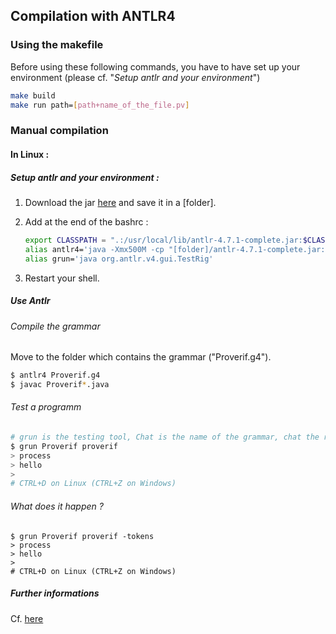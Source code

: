 ## Compilation with ANTLR4

### Using the makefile

Before using these following commands, you have to have set up your environment (please cf. "*Setup antlr and your environment*")

```bash
make build
make run path=[path+name_of_the_file.pv]
```

### Manual compilation

#### In Linux :

##### Setup antlr and your environment : 

1. Download the jar [here](http://www.antlr.org/download/antlr-4.7.1-complete.jar) and save it in a [folder].

2. Add at the end of the bashrc :
	```bash
	export CLASSPATH = ".:/usr/local/lib/antlr-4.7.1-complete.jar:$CLASSPATH"
	alias antlr4='java -Xmx500M -cp "[folder]/antlr-4.7.1-complete.jar:$CLASSPATH" org.antlr.v4.Tool'
	alias grun='java org.antlr.v4.gui.TestRig'
	```

3. Restart your shell.

##### Use Antlr

###### Compile the grammar

Move to the folder which contains the grammar ("Proverif.g4").

```bash
$ antlr4 Proverif.g4
$ javac Proverif*.java
```

###### Test a programm

```bash
# grun is the testing tool, Chat is the name of the grammar, chat the rule that we want to parse
$ grun Proverif proverif
> process
> hello
>
# CTRL+D on Linux (CTRL+Z on Windows)
```

###### What does it happen ?

```
$ grun Proverif proverif -tokens
> process
> hello
>
# CTRL+D on Linux (CTRL+Z on Windows)
```
##### Further informations

Cf. [here](https://tomassetti.me/antlr-mega-tutorial/)
